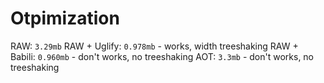 # Otpimization
RAW: `3.29mb`
RAW + Uglify: `0.978mb` - works, width treeshaking
RAW + Babili: `0.960mb` - don't works, no treeshaking
AOT: `3.3mb` - don't works, no treeshaking
